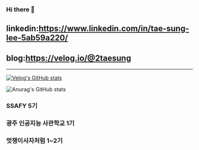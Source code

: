 ### Hi there 👋

## linkedin:https://www.linkedin.com/in/tae-sung-lee-5ab59a220/
## blog:https://velog.io/@2taesung

---------------------------------------------------------------------------------------------------------------------------------------

[![Velog's GitHub stats](https://velog-readme-stats.vercel.app/api?name=2taesung)](https://github.com/eungyeole/velog-readme-stats)

![Anurag's GitHub stats](https://github-readme-stats.vercel.app/api?username=2taesung&show_icons=true&theme=radical)
  

### SSAFY 5기
### 광주 인공지능 사관학교 1기
### 멋쟁이사자처럼 1~2기
